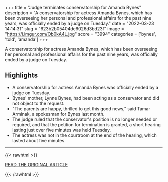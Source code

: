 +++
title = "Judge terminates conservatorship for Amanda Bynes"
description = "A conservatorship for actress Amanda Bynes, which has been overseeing her personal and professional affairs for the past nine years, was officially ended by a judge on Tuesday."
date = "2022-03-23 14:14:31"
slug = "623b2b05404dc6026d3bd23f"
image = "https://i.imgur.com/Ob0kA4L.jpg"
score = "3994"
categories = ['bynes', 'told', 'amanda']
+++

A conservatorship for actress Amanda Bynes, which has been overseeing her personal and professional affairs for the past nine years, was officially ended by a judge on Tuesday.

## Highlights

- A conservatorship for actress Amanda Bynes was officially ended by a judge on Tuesday.
- Bynes' mother, Lynne Bynes, had been acting as a conservator and did not object to the request.
- "The parents are happy, thrilled to get this good news," said Tamar Arminak, a spokesman for Bynes last month.
- The judge ruled that the conservator's position is no longer needed or required, and that the petition for termination is granted, a short hearing lasting just over five minutes was held Tuesday.
- The actress was not in the courtroom at the end of the hearing, which lasted about five minutes.

---

{{< rawhtml >}}
  <p class="article-category">
    <a target="_blank" href="https://www.cnn.com/2022/03/22/entertainment/amanda-bynes-conservatorship/index.html">READ THE ORIGINAL ARTICLE</a>
  </p>
{{< /rawhtml >}}
